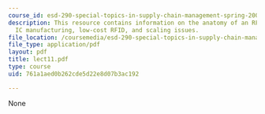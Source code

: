 ```yaml
---
course_id: esd-290-special-topics-in-supply-chain-management-spring-2005
description: This resource contains information on the anatomy of an RF tag, the system,
  IC manufacturing, low-cost RFID, and scaling issues.
file_location: /coursemedia/esd-290-special-topics-in-supply-chain-management-spring-2005/761a1aed0b262cde5d22e8d07b3ac192_lect11.pdf
file_type: application/pdf
layout: pdf
title: lect11.pdf
type: course
uid: 761a1aed0b262cde5d22e8d07b3ac192

---
```

None
